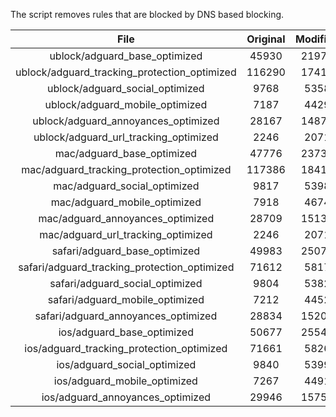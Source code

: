 The script removes rules that are blocked by DNS based blocking.


| File | Original | Modified |
|:----:|:-----:|:-----:|
| ublock/adguard_base_optimized | 45930 | 21973 |
| ublock/adguard_tracking_protection_optimized | 116290 | 17418 |
| ublock/adguard_social_optimized | 9768 | 5358 |
| ublock/adguard_mobile_optimized | 7187 | 4429 |
| ublock/adguard_annoyances_optimized | 28167 | 14878 |
| ublock/adguard_url_tracking_optimized | 2246 | 2071 |
| mac/adguard_base_optimized | 47776 | 23731 |
| mac/adguard_tracking_protection_optimized | 117386 | 18416 |
| mac/adguard_social_optimized | 9817 | 5398 |
| mac/adguard_mobile_optimized | 7918 | 4674 |
| mac/adguard_annoyances_optimized | 28709 | 15134 |
| mac/adguard_url_tracking_optimized | 2246 | 2071 |
| safari/adguard_base_optimized | 49983 | 25078 |
| safari/adguard_tracking_protection_optimized | 71612 | 5817 |
| safari/adguard_social_optimized | 9804 | 5382 |
| safari/adguard_mobile_optimized | 7212 | 4452 |
| safari/adguard_annoyances_optimized | 28834 | 15207 |
| ios/adguard_base_optimized | 50677 | 25542 |
| ios/adguard_tracking_protection_optimized | 71661 | 5826 |
| ios/adguard_social_optimized | 9840 | 5399 |
| ios/adguard_mobile_optimized | 7267 | 4491 |
| ios/adguard_annoyances_optimized | 29946 | 15756 |